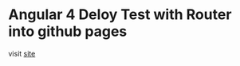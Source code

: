 # Angular 4 Deloy Test with Router into github pages

visit [site](https://tanvir-ux.github.io/ng4_deploy_test/)